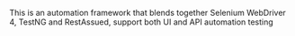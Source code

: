 This is an automation framework that blends together Selenium WebDriver 4, TestNG and RestAssued, support both UI and API automation testing
